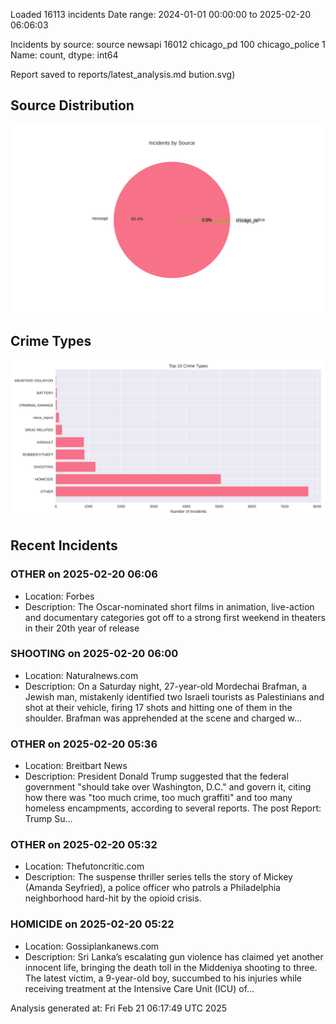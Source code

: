 
Loaded 16113 incidents
Date range: 2024-01-01 00:00:00 to 2025-02-20 06:06:03

Incidents by source:
source
newsapi           16012
chicago_pd          100
chicago_police        1
Name: count, dtype: int64

Report saved to reports/latest_analysis.md
bution.svg)

## Source Distribution
![Source Distribution](images/source_distribution.svg)

## Crime Types
![Crime Types](images/crime_types.svg)

## Recent Incidents

### OTHER on 2025-02-20 06:06
- Location: Forbes
- Description: The Oscar-nominated short films in animation, live-action and documentary categories got off to a strong first weekend in theaters in their 20th year of release


### SHOOTING on 2025-02-20 06:00
- Location: Naturalnews.com
- Description: On a Saturday night, 27-year-old Mordechai Brafman, a Jewish man, mistakenly identified two Israeli tourists as Palestinians and shot at their vehicle, firing 17 shots and hitting one of them in the shoulder. Brafman was apprehended at the scene and charged w…


### OTHER on 2025-02-20 05:36
- Location: Breitbart News
- Description: President Donald Trump suggested that the federal government "should take over Washington, D.C." and govern it, citing how there was "too much crime, too much graffiti" and too many homeless encampments, according to several reports.
The post Report: Trump Su…


### OTHER on 2025-02-20 05:32
- Location: Thefutoncritic.com
- Description: The suspense thriller series tells the story of Mickey (Amanda Seyfried), a police officer who patrols a Philadelphia neighborhood hard-hit by the opioid crisis.


### HOMICIDE on 2025-02-20 05:22
- Location: Gossiplankanews.com
- Description: Sri Lanka’s escalating gun violence has claimed yet another innocent life, bringing the death toll in the Middeniya shooting to three. The latest victim, a 9-year-old boy, succumbed to his injuries while receiving treatment at the Intensive Care Unit (ICU) of…

Analysis generated at: Fri Feb 21 06:17:49 UTC 2025
